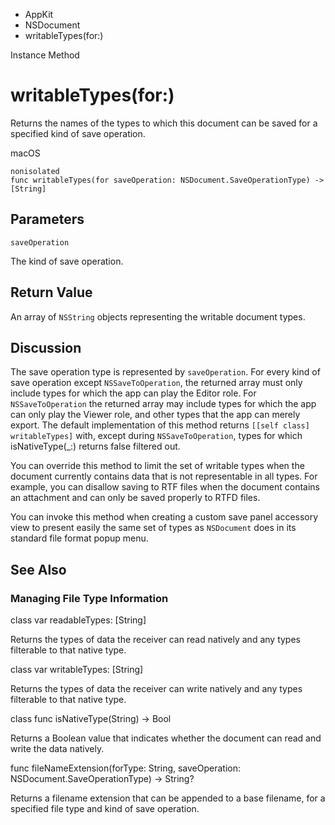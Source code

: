 

- AppKit
- NSDocument
-  writableTypes(for:) 

Instance Method

# writableTypes(for:)

Returns the names of the types to which this document can be saved for a specified kind of save operation.

macOS

``` source
nonisolated
func writableTypes(for saveOperation: NSDocument.SaveOperationType) -> [String]
```

## Parameters 

`saveOperation`  

The kind of save operation.

## Return Value

An array of `NSString` objects representing the writable document types.

## Discussion

The save operation type is represented by `saveOperation`. For every kind of save operation except `NSSaveToOperation`, the returned array must only include types for which the app can play the Editor role. For `NSSaveToOperation` the returned array may include types for which the app can only play the Viewer role, and other types that the app can merely export. The default implementation of this method returns `[[self class] writableTypes]` with, except during `NSSaveToOperation`, types for which isNativeType(_:) returns false filtered out.

You can override this method to limit the set of writable types when the document currently contains data that is not representable in all types. For example, you can disallow saving to RTF files when the document contains an attachment and can only be saved properly to RTFD files.

You can invoke this method when creating a custom save panel accessory view to present easily the same set of types as `NSDocument` does in its standard file format popup menu.

## See Also

### Managing File Type Information

class var readableTypes: [String]

Returns the types of data the receiver can read natively and any types filterable to that native type.

class var writableTypes: [String]

Returns the types of data the receiver can write natively and any types filterable to that native type.

class func isNativeType(String) -> Bool

Returns a Boolean value that indicates whether the document can read and write the data natively.

func fileNameExtension(forType: String, saveOperation: NSDocument.SaveOperationType) -> String?

Returns a filename extension that can be appended to a base filename, for a specified file type and kind of save operation.

